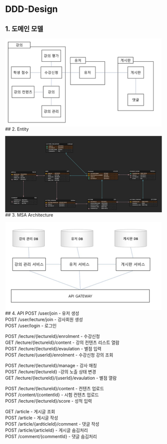 # DDD-Design

## 1. 도메인 모델
<p align="center">
<img src="/img/universitySystemDDDdesign.JPG" style="float:left;" alt="img1">
<p/>
 <br/>
## 2. Entity
<p align="center">
<img src="/img/universitySystemErd.JPG" style="float:left;" alt="img1">
<p/>
 <br/>
## 3. MSA Architecture
<p align="center">
<img src="/img/msaDesign.JPG" style="float:left;" alt="img1">
<p/>
 <br/>
## 4. API
POST /user/join - 유저 생성 <br/>
POST /user/lecture/join - 강사회원 생성<br/>
POST /user/login - 로그인<br/>

POST /lecture/{lectureId}/enrolment - 수강신청<br/>
GET /lecture/{lectureId}/content - 강의 컨텐츠 리스트 열람<br/>
POST /lecture/{lectureId}/evaulation - 별점 입력<br/>
POST /lecture/{userId}/enrolment - 수강신청 강의 조회<br/>

POST /lecture/{lectureId}/manage - 강사 매칭<br/>
POST /lecture/{lectureId} -강의 노출 상태 변경<br/>
GET /lecture/{lectureId}/{userId}/evaulation - 별점 열람<br/>

POST /lecture/{lectureId}/content - 컨텐츠 업로드<br/>
POST /content/{contentId} - 시험 컨텐츠 업로드<br/>
POST /lecture/{lectureId}/score - 성적 입력<br/>

GET /article - 게시글 조회<br/>
POST /article - 게시글 작성 <br/>
POST /article/{ardticleId}/comment - 댓글 작성<br/>
POST /article/{articleId} - 게시글 숨김처리<br/>
POST /comment/{commentId} - 댓글 숨김처리<br/>
